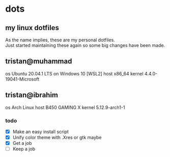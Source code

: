 # dots
## my linux dotfiles

As the name implies, these are my personal dotfiles.\
Just started maintaining these again so some big changes have been made.

tristan@muhammad
----------------
os Ubuntu 20.04.1 LTS on Windows 10 [WSL2]
host x86_64
kernel 4.4.0-19041-Microsoft


tristan@ibrahim
---------------
os Arch Linux
host B450 GAMING X
kernel 5.12.9-arch1-1

### todo

- [x] Make an easy install script
- [x] Unify color theme with .Xres or gtk maybe
- [x] Get a job
- [ ] Keep a job
